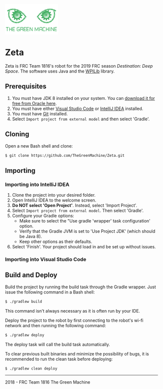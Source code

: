 <img src=".github/assets/greenmachine_gear_eyes.svg" height="100" alt="The Green Machine"/>

# Zeta

Zeta is FRC Team 1816's robot for the 2019 FRC season *Destination: Deep Space*. The software uses Java and the [WPILib](https://github.com/wpilibsuite/allwpilib) library.

## Prerequisites
1. You must have JDK 8 installed on your system. You can [download it for free from Oracle here](https://www.oracle.com/technetwork/java/javase/downloads/jdk8-downloads-2133151.html).
2. You must have either [Visual Studio Code](https://code.visualstudio.com/) or [IntelliJ IDEA](https://www.jetbrains.com/idea/) installed.
3. You must have [Git](https://git-scm.com/) installed.
4. Select `Import project from external model` and then select 'Gradle'.

## Cloning

Open a new Bash shell and clone:
```bash
$ git clone https://github.com/TheGreenMachine/Zeta.git
```
## Importing

### Importing into IntelliJ IDEA

1. Clone the project into your desired folder.
2. Open IntelliJ IDEA to the welcome screen.
3. **Do NOT select 'Open Project'**. Instead, select 'Import Project'.
4. Select `Import project from external model`. Then select 'Gradle'.
5. Configure your Gradle options:
    * Make sure to select the "Use gradle 'wrapper' task configuration' option.
    * Verify that the Gradle JVM is set to 'Use Project JDK' (which should be Java 8).
    * Keep other options as their defaults.
6. Select 'Finish'. Your project should load in and be set up without issues.

### Importing into Visual Studio Code

<!-- TODO: Complete section -->

## Build and Deploy
Build the project by running the build task through the Gradle wrapper. Just issue the following command in a Bash shell:
```bash
$ ./gradlew build
```
This command isn't always necessary as it is often run by your IDE.

Deploy the project to the robot by first connecting to the robot's wi-fi network and then running the following command:
```bash
$ ./gradlew deploy
```
The deploy task will call the build task automatically.

To clear previous built binaries and minimize the possibility of bugs, it is recommended to run the clean task before deploying:
```bash
$ ./gradlew clean deploy
```
---
2018 - FRC Team 1816 The Green Machine
